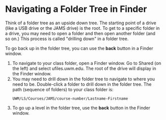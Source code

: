 # Navigating a Folder Tree in Finder

Think of a folder tree as an upside down tree. The starting point of a drive (like a USB drive or the JAMS drive) is the root. To get to a specific folder in a drive, you may need to open a folder and then open another folder (and so on.) This process is called "drilling down" in a folder tree. 

To go back up in the folder tree, you can use the **back** button in a Finder window.

1. To navigate to your class folder, open a Finder window. Go to Shared (on the left) and select ufiles.uwm.edu. The root of the drive will display in the Finder window.
2. You may need to drill down in the folder tree to navigate to where you need to be. Double-click a folder to drill down in the folder tree. The path (sequence of folders) to your class folder is: <p><pre><code>UWM/LS/Courses/JAMS/course-number/Lastname-Firstname</code></pre></p>
3. To go up a level in the folder tree, use the **back** button in the Finder window.
